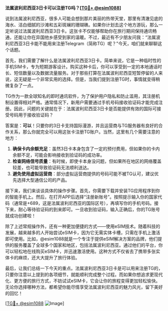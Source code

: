 **法属波利尼西亚3日卡可以注册TG吗？[[TG💪+ @esim1088](https://t.me/s/esim1088)]**

说到法属波利尼西亚，很多人可能会想到那片美丽的热带天堂，那里有清澈见底的海水、洁白细腻的沙滩和五彩斑斓的珊瑚礁。如果你计划去这个地方游玩，那么一定听说过法属波利尼西亚3日卡。这张卡不仅能够帮助你在旅行期间保持通讯畅通，还能让你在异国他乡感受到家的温暖。不过，最近有不少朋友问我：“法属波利尼西亚3日卡能不能用来注册Telegram（简称TG）呢？”今天，咱们就来聊聊这个话题。

首先，我们需要了解什么是法属波利尼西亚3日卡。简单来说，它是一种临时性的手机SIM卡，专为短期游客设计。购买这种卡后，你可以享受到一定的本地通话时长、短信数量以及数据流量服务。对于那些打算在法属波利尼西亚短暂停留的人来说，这无疑是一个非常实用的选择。但是，当我们提到注册TG时，事情就变得稍微复杂了一点。

TG作为一款全球知名的即时通讯软件，为了保护用户隐私和防止滥用，其注册机制设置得相对严格。通常情况下，新用户需要通过手机号码接收验证码才能完成注册。因此，问题的关键就在于：法属波利尼西亚3日卡是否能提供有效的国际可接受号码用于接收验证码？

答案是：**可以**！只要你的3日卡支持国际漫游，并且运营商与TG服务器有良好的合作关系，那么你就完全可以用这张卡注册TG账户。当然，这里有几个需要注意的地方：

1. **确保卡内余额充足**：虽然3日卡本身包含了一定的预付费用，但如果你的卡内余额不足，可能会影响接收到验证码的成功率。
2. **检查网络信号质量**：有时候，即使卡本身没问题，但如果所在地区的网络覆盖较差，也可能导致验证码无法顺利送达。
3. **避免使用虚拟运营商**：部分虚拟运营商提供的号码可能不被TG认可，建议优先选择大型通信公司的产品。

接下来，我们来谈谈具体的操作步骤。首先，你需要下载并安装TG应用程序到你的智能手机上。然后，在打开APP后选择“注册新账号”。按照提示输入你的国家代码（通常是+689，这是法属波利尼西亚的国际区号），再填写你的手机号码。接下来，耐心等待验证码的到来即可。一旦收到验证码，输入正确后，你的TG账号就成功创建啦！

除了上述常规操作外，还有一种更加便捷的方式——使用eSIM技术。随着科技的发展，越来越多的人开始尝试eSIM卡，因为它无需实体卡槽，只需在手机上激活即可使用。比如，@esim1088就是一个专注于提供eSIM解决方案的品牌，他们提供的服务覆盖了全球多个国家和地区，包括法属波利尼西亚。通过他们的平台，你可以轻松地在线购买eSIM卡，并迅速激活使用。这种方式不仅省去了携带多张实体卡的麻烦，还大大提升了旅行体验。

最后，让我们总结一下今天的重点。法属波利尼西亚3日卡是可以用来注册TG的，只要你注意以上提到的各项细节，就能顺利完成整个过程。而如果你想追求更现代化、更方便的旅行方式，不妨试试eSIM卡，它会让你的旅程变得更加轻松愉快。无论你选择哪种方法，都希望你能尽情享受法属波利尼西亚的魅力风光，留下美好的回忆！

[[TG💪+ @esim1088](https://t.me/s/esim1088) ![Image](https://i.postimg.cc/4NQfJmqS/Snipaste-2025-05-13-00-14-12.png)]
